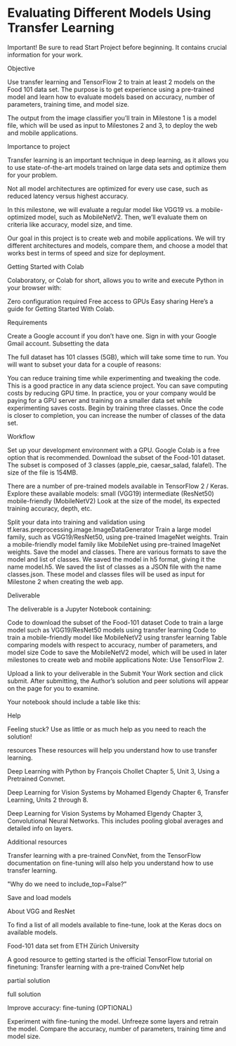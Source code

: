 # Evaluating Different Models Using Transfer Learning

Important! Be sure to read Start Project before beginning. It contains crucial information for your work.

Objective

Use transfer learning and TensorFlow 2 to train at least 2 models on the Food 101 data set. The purpose is to get experience using a pre-trained model and learn how to evaluate models based on accuracy, number of parameters, training time, and model size.

The output from the image classifier you’ll train in Milestone 1 is a model file, which will be used as input to Milestones 2 and 3, to deploy the web and mobile applications.

Importance to project

Transfer learning is an important technique in deep learning, as it allows you to use state-of-the-art models trained on large data sets and optimize them for your problem.

Not all model architectures are optimized for every use case, such as reduced latency versus highest accuracy.

In this milestone, we will evaluate a regular model like VGG19 vs. a mobile-optimized model, such as MobileNetV2. Then, we’ll evaluate them on criteria like accuracy, model size, and time.

Our goal in this project is to create web and mobile applications. We will try different architectures and models, compare them, and choose a model that works best in terms of speed and size for deployment.

Getting Started with Colab

Colaboratory, or Colab for short, allows you to write and execute Python in your browser with:

Zero configuration required
Free access to GPUs
Easy sharing
Here’s a guide for Getting Started With Colab.

Requirements

Create a Google account if you don’t have one.
Sign in with your Google Gmail account.
Subsetting the data

The full dataset has 101 classes (5GB), which will take some time to run. You will want to subset your data for a couple of reasons:

You can reduce training time while experimenting and tweaking the code. This is a good practice in any data science project.
You can save computing costs by reducing GPU time. In practice, you or your company would be paying for a GPU server and training on a smaller data set while experimenting saves costs.
Begin by training three classes. Once the code is closer to completion, you can increase the number of classes of the data set.

Workflow

Set up your development environment with a GPU. Google Colab is a free option that is recommended.
Download the subset of the Food-101 dataset.
The subset is composed of 3 classes (apple_pie, caesar_salad, falafel). The size of the file is 154MB.

There are a number of pre-trained models available in TensorFlow 2 / Keras. Explore these available models:
small (VGG19)
intermediate (ResNet50)
mobile-friendly (MobileNetV2)
Look at the size of the model, its expected training accuracy, depth, etc.

Split your data into training and validation using tf.keras.preprocessing.image.ImageDataGenerator
Train a large model family, such as VGG19/ResNet50, using pre-trained ImageNet weights.
Train a mobile-friendly model family like MobileNet using pre-trained ImageNet weights.
Save the model and classes. There are various formats to save the model and list of classes. We saved the model in h5 format, giving it the name model.h5. We saved the list of classes as a JSON file with the name classes.json.
These model and classes files will be used as input for Milestone 2 when creating the web app.

Deliverable

The deliverable is a Jupyter Notebook containing:

Code to download the subset of the Food-101 dataset
Code to train a large model such as VGG19/ResNet50 models using transfer learning
Code to train a mobile-friendly model like MobileNetV2 using transfer learning
Table comparing models with respect to accuracy, number of parameters, and model size
Code to save the MobileNetV2 model, which will be used in later milestones to create web and mobile applications
Note: Use TensorFlow 2.

Upload a link to your deliverable in the Submit Your Work section and click submit. After submitting, the Author’s solution and peer solutions will appear on the page for you to examine.

Your notebook should include a table like this:

Help

Feeling stuck? Use as little or as much help as you need to reach the solution!

resources
These resources will help you understand how to use transfer learning.

Deep Learning with Python by François Chollet
Chapter 5, Unit 3, Using a Pretrained Convnet.

Deep Learning for Vision Systems by Mohamed Elgendy
Chapter 6, Transfer Learning, Units 2 through 8.

Deep Learning for Vision Systems by Mohamed Elgendy
Chapter 3, Convolutional Neural Networks. This includes pooling global averages and detailed info on layers.

Additional resources

Transfer learning with a pre-trained ConvNet, from the TensorFlow documentation on fine-tuning will also help you understand how to use transfer learning.

"Why do we need to include_top=False?”

Save and load models

About VGG and ResNet

To find a list of all models available to fine-tune, look at the Keras docs on available models.

Food-101 data set from ETH Zürich University

A good resource to getting started is the official TensorFlow tutorial on finetuning: Transfer learning with a pre-trained ConvNet
help

partial solution

full solution

Improve accuracy: fine-tuning (OPTIONAL)

Experiment with fine-tuning the model. Unfreeze some layers and retrain the model. Compare the accuracy, number of parameters, training time and model size.
